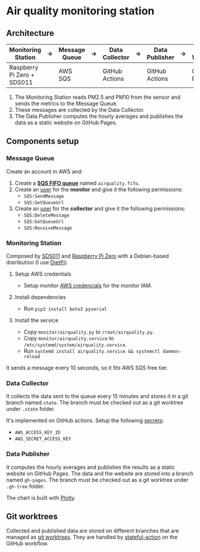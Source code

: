 # Air quality monitoring station

## Architecture

| Monitoring Station         | → | Message Queue | → | Data Collector | → | Data Publisher | → | Static Website |
| -                          | - | -             | - | -              | - | -              | - | -              |
| Raspberry Pi Zero + SDS011 |   | AWS SQS       |   | GitHub Actions |   | GitHub Actions |   | GitHub Pages   |

1. The Monitoring Station reads PM2.5 and PM10 from the sensor and sends the metrics to the Message Queue.
2. These messages are collected by the Data Collector.
3. The Data Publisher computes the hourly averages and publishes the data as a static website on GitHub Pages.

## Components setup

### Message Queue

Create an account in AWS and:

1. Create a **[SQS FIFO queue](console.aws.amazon.com/sqs)** named `airquality.fifo`.
2. Create an [user](console.aws.amazon.com/iam) for the **monitor** and give it the following permissions:
    * `SQS:SendMessage`
    * `SQS:GetQueueUrl`
3. Create an [user](console.aws.amazon.com/iam) for the **collector** and give it the following permissions:
    * `SQS:DeleteMessage`
    * `SQS:GetQueueUrl`
    * `SQS:ReceiveMessage`


### Monitoring Station

Composed by [SDS011](http://inovafitness.com/en/a/chanpinzhongxin/95.html) and [Raspberry Pi Zero](https://www.raspberrypi.org/products/raspberry-pi-zero-w/) with a Debian-based distribution (I use [DietPi](https://dietpi.com/)).

1. Setup AWS credentials
    * Setup monitor [AWS credencials](https://boto3.amazonaws.com/v1/documentation/api/latest/guide/configuration.html) for the monitor IAM.

2. Install dependencies
    * Run `pip3 install boto3 pyserial`

3. Install the service
    * Copy `monitor/airquality.py` to `/root/airquality.py`.
    * Copy `monitor/airquality.service` to `/etc/systemd/system/airquality.service`.
    * Run `systemd install airquality.service && systemctl daemon-reload`

It sends a message every 10 seconds, so it fits AWS SQS free tier.

### Data Collector

It collects the data sent to the queue every 15 minutes and stores it in a git branch named `state`. The branch must be checked out as a git worktree under `.state` folder.

It's implemented on GitHub actions. Setup the following [secrets](https://help.github.com/en/actions/configuring-and-managing-workflows/creating-and-storing-encrypted-secrets):
- `AWS_ACCESS_KEY_ID`
- `AWS_SECRET_ACCESS_KEY`

### Data Publisher

It computes the hourly averages and publishes the results as a static website on GitHub Pages. The data and the website are stored into a branch named `gh-pages`. The branch must be checked out as a git worktree under `.gh-tree` folder.

The chart is built with [Plotly](https://plotly.com/javascript/).

## Git worktrees

Collected and published data are stored on different branches that are managed as [git worktrees](https://git-scm.com/docs/git-worktree). They are handled by [stateful-action](/jorgebg/stateful-action) on the GitHub workflow.